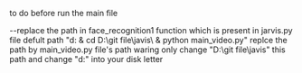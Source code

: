 to do before run the main file 

--replace  the path in face_recognition1 function which is present in jarvis.py file
      defult path "d: & cd D:\git file\javis\ & python main_video.py"
      replce the path by main_video.py file's path
      waring only change "D:\git file\javis\" this path and change "d:" into your disk letter
